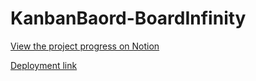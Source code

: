 # KanbanBaord-BoardInfinity

[View the project progress on Notion](https://www.notion.so/Board-Infinity-Kanban-Board-0c2490a560dc4ff49128d5cb74eaf46d?pvs=4)


[Deployment link](https://kanban-baord-board-infinity.vercel.app/)

